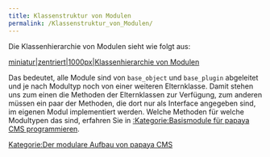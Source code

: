 ```yaml
---
title: Klassenstruktur von Modulen
permalink: /Klassenstruktur_von_Modulen/
---
```


Die Klassenhierarchie von Modulen sieht wie folgt aus:

[miniatur|zentriert|1000px|Klassenhierarchie von Modulen](/images/File:PapayaPluginsBaseSystem.png "wikilink")

Das bedeutet, alle Module sind von `base_object` und `base_plugin` abgeleitet und je nach Modultyp noch von einer weiteren Elternklasse. Damit stehen uns zum einen die Methoden der Elternklassen zur Verfügung, zum anderen müssen ein paar der Methoden, die dort nur als Interface angegeben sind, im eigenen Modul implementiert werden. Welche Methoden für welche Modultypen das sind, erfahren Sie in [:Kategorie:Basismodule für papaya CMS programmieren](/:Kategorie:Basismodule_für_papaya_CMS_programmieren "wikilink").

[Kategorie:Der modulare Aufbau von papaya CMS](/Kategorie:Der_modulare_Aufbau_von_papaya_CMS "wikilink")